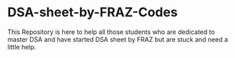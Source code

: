 # DSA-sheet-by-FRAZ-Codes
This Repository is here to help all those students who are dedicated to master DSA and have started DSA sheet by FRAZ  but are stuck and need a little help.
